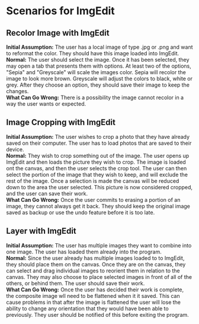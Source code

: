 # Scenarios for ImgEdit

## Recolor Image with ImgEdit
**Initial Assumption:** The user has a local image of type .jpg or .png and want to reformat the color. They should have this image loaded into ImgEdit.  
**Normal:** The user should select the image. Once it has been selected, they may open a tab that presents them with options. At least two of the options, "Sepia" and "Greyscale" will scale the images color. Sepia will recolor the image to look more brown. Greyscale will adjust the colors to black, white or grey. After they choose an option, they should save their image to keep the changes.  
**What Can Go Wrong:** There is a possibility the image cannot recolor in a way the user wants or expected.  

## Image Cropping with ImgEdit
**Initial Assumption:** The user wishes to crop a photo that they have already saved on their computer. The user has to load photos that are saved to their device.  
**Normal:** They wish to crop something out of the image. The user opens up ImgEdit and then loads the picture they wish to crop. The image is loaded ont the canvas, and then the user selects the crop tool. The user can then select the portion of the image that they wish to keep, and will exclude the rest of the image. Once a selection is made the canvas will be reduced down to the area the user selected. This picture is now considered cropped, and the user can save their work.  
**What Can Go Wrong:** Once the user commits to erasing a portion of an image, they cannot always get it back. They should keep the original image saved as backup or use the undo feature before it is too late.  


## Layer with ImgEdit 
**Initial Assumption:** The user has multiple images they want to combine into one image. The user has loaded them already into the program.  
**Normal:** Since the user already has multiple images loaded to to ImgEdit, they should place them on the canvas. Once they are on the canvas, they can select and drag individual images to reorient them in relation to the canvas. They may also choose to place selected images in front of all of the others, or behind them. The user should save their work.  
**What Can Go Wrong:** Once the user has decided their work is complete, the composite image wll need to be flattened when it it saved. This can cause problems in that after the image is flattened the user will lose the ability to change any orientation that they would have been able to previously. They user should be notified of this before exiting the program.  
